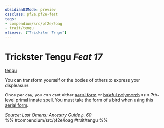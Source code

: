```yaml
---
obsidianUIMode: preview
cssclass: pf2e,pf2e-feat
tags:
- compendium/src/pf2e/loag
- trait/tengu
aliases: ["Trickster Tengu"]
---
```

# Trickster Tengu  *Feat 17*  
[tengu](tengu-b1.md "Tengu Ancestry & Heritage Trait")  


You can transform yourself or the bodies of others to express your displeasure.

Once per day, you can cast either [aerial form](aerial-form.md) or [baleful polymorph](baleful-polymorph.md) as a 7th-level primal innate spell. You must take the form of a bird when using this [aerial form](aerial-form.md).

*Source: Lost Omens: Ancestry Guide p. 60*  
%% #compendium/src/pf2e/loag #trait/tengu %%